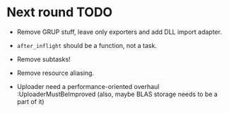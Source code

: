 # Next round TODO

- Remove GRUP stuff, leave only exporters and add DLL import adapter.

- `after_inflight` should be a function, not a task.

- Remove subtasks!

- Remove resource aliasing. 

- Uploader need a performance-oriented overhaul :UploaderMustBeImproved
  (also, maybe BLAS storage needs to be a part of it)
